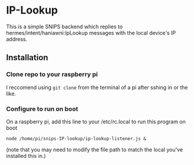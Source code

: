 # IP-Lookup

This is a simple SNIPS backend which replies to hermes/intent/haniawni:IpLookup messages with the local device's IP address.

## Installation

### Clone repo to your raspberry pi
I reccomend using `git clone` from the terminal of a pi after sshing in or the like.

### Configure to run on boot

On a raspberry pi, add this line to your /etc/rc.local to run this program on boot
```
node /home/pi/snips-IP-lookup/ip-lookup-listener.js &
```
(note that you may need to modify the file path to match the local you've installed this in.)
